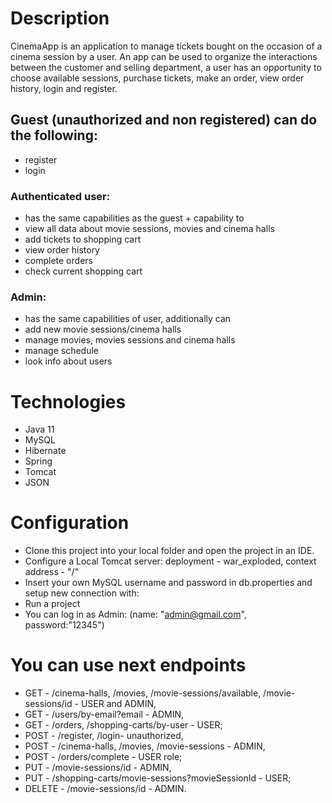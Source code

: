# Description
CinemaApp is an application to manage tickets bought on the occasion of a cinema session by a user. 
An app can be used to organize the interactions between the customer and selling department, a user has an opportunity to choose available sessions, purchase tickets, make an order, view order history, login and register.

## Guest (unauthorized and non registered) can do the following:
- register
- login
### Authenticated user:
- has the same capabilities as the guest + capability to
- view all data about movie sessions, movies and cinema halls
- add tickets to shopping cart
- view order history
- complete orders
- check current shopping cart
### Admin:
- has the same capabilities of user, additionally can
- add new movie sessions/cinema halls
- manage movies, movies sessions and cinema halls
- manage schedule
- look info about users

# Technologies
- Java 11
- MySQL
- Hibernate
- Spring
- Tomcat
- JSON

# Configuration

- Clone this project into your local folder and open the project in an IDE.
- Configure a Local Tomcat server: deployment - war_exploded, context address - "/"
- Insert your own MySQL username and password in db.properties and setup new connection with:
- Run a project
- You can log in as Admin: (name: "admin@gmail.com", password:"12345")


# You can use next endpoints
- GET - /cinema-halls, /movies, /movie-sessions/available, /movie-sessions/id - USER and ADMIN,
- GET - /users/by-email?email - ADMIN,
- GET - /orders, /shopping-carts/by-user - USER;
- POST - /register, /login- unauthorized,
- POST - /cinema-halls, /movies, /movie-sessions - ADMIN,
- POST - /orders/complete - USER role;
- PUT - /movie-sessions/id - ADMIN,
- PUT - /shopping-carts/movie-sessions?movieSessionId - USER;
- DELETE - /movie-sessions/id - ADMIN.
